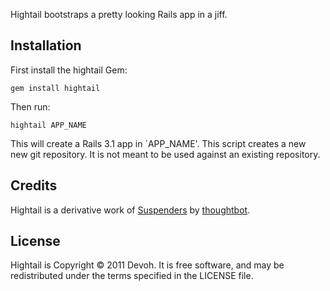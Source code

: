 Hightail bootstraps a pretty looking Rails app in a jiff.


## Installation

First install the hightail Gem:

    gem install hightail

Then run:

    hightail APP_NAME

This will create a Rails 3.1 app in `APP_NAME'. This script creates a new
new git repository. It is not meant to be used against an existing repository.


## Credits

Hightail is a derivative work of [Suspenders][] by [thoughtbot][].

  [suspenders]: https://github.com/thoughtbot/suspenders
  [thoughtbot]: http://thoughtbot.com/


## License

Hightail is Copyright © 2011 Devoh. It is free software, and may be
redistributed under the terms specified in the LICENSE file.
